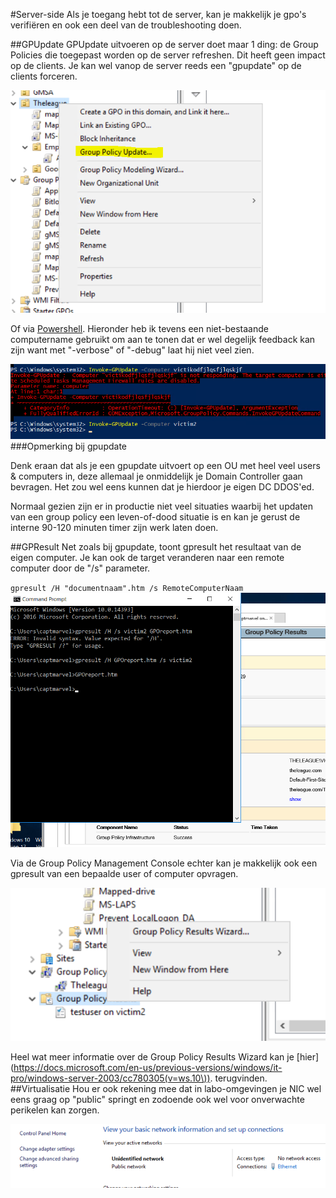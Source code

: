 #Server-side
Als je toegang hebt tot de server, kan je makkelijk je gpo's verifiëren en ook een deel van de troubleshooting doen.

##GPUpdate
GPUpdate uitvoeren op de server doet maar 1 ding: de Group Policies die toegepast worden op de server refreshen. Dit heeft geen impact op de clients. Je kan wel vanop de server reeds een "gpupdate" op de clients forceren.

![](/assets/gpupdate-server.PNG)

Of via [Powershell](https://docs.microsoft.com/en-us/powershell/module/grouppolicy/invoke-gpupdate?view=win10-ps). Hieronder heb ik tevens een niet-bestaande computername gebruikt om aan te tonen dat er wel degelijk feedback kan zijn want met "-verbose" of "-debug" laat hij niet veel zien.

![](/assets/gpupdate-server2.PNG)
###Opmerking bij gpupdate

Denk eraan dat als je een gpupdate uitvoert op een OU met heel veel users & computers in, deze allemaal je onmiddelijk je Domain Controller gaan bevragen. Het zou wel eens kunnen dat je hierdoor je eigen DC DDOS'ed.

Normaal gezien zijn er in productie niet veel situaties waarbij het updaten van een group policy een leven-of-dood situatie is en kan je gerust de interne 90-120 minuten timer zijn werk laten doen. 

##GPResult
Net zoals bij gpupdate, toont gpresult het resultaat van de eigen computer. Je kan ook de target veranderen naar een remote computer door de "/s" parameter.

`gpresult /H "documentnaam".htm /s RemoteComputerNaam`
![](/assets/gpresultserver.PNG)

Via de Group Policy Management Console echter kan je makkelijk ook een gpresult van een bepaalde user of computer opvragen.

![](/assets/gprwizard.PNG)

Heel wat meer informatie over de Group Policy Results Wizard kan je [hier](https://docs.microsoft.com/en-us/previous-versions/windows/it-pro/windows-server-2003/cc780305(v=ws.10\)). terugvinden.
##Virtualisatie
Hou er ook rekening mee dat in labo-omgevingen je NIC wel eens graag op "public" springt en zodoende ook wel voor onverwachte perikelen kan zorgen.

![](/assets/network.PNG)
